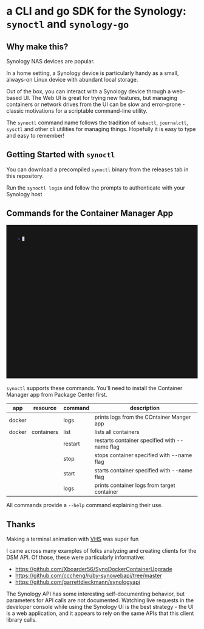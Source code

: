 # a CLI and go SDK for the Synology: `synoctl` and `synology-go`

## Why make this?

Synology NAS devices are popular.

In a home setting, a Synology device is particularly handy as a small, always-on Linux device with abundant local storage.

Out of the box, you can interact with a Synology device through a web-based UI. The Web UI is great for trying new features,
but managing containers or network drives from the UI can be slow and error-prone - classic motivations for a scriptable command-line utility.

The `synoctl` command name follows the tradition of `kubectl`, `journalctl`, `sysctl` and other cli utilities for
managing things.
Hopefully it is easy to type and easy to remember!

## Getting Started with `synoctl`

You can download a precompiled `synoctl` binary from the releases tab in this repository.

Run the `synoctl login` and follow the prompts to authenticate with your Synology host

## Commands for the Container Manager App

![animated demo](docs/demo.gif)

`synoctl` supports these commands. You'll need to install the Container Manager app from Package Center first.

| app    | resource   | command | description                                   |
|--------|------------|---------|-----------------------------------------------|
| docker |            | logs    | prints logs from the COntainer Manger app     |
| docker | containers | list    | lists all containers                          |
|        |            | restart | restarts container specified with --name flag |
|        |            | stop    | stops container specified with --name flag    |
|        |            | start   | starts container specified with --name flag   |
|        |            | logs    | prints container logs from target container   |

All commands provide a `--help` command explaining their use.


## Thanks

Making a terminal animation with [VHS](https://github.com/charmbracelet/vhs) was super fun

I came across many examples of folks analyzing and creating clients for the DSM API. Of those, these were particularly informative:
* https://github.com/Xboarder56/SynoDockerContainerUpgrade
* https://github.com/cccheng/ruby-synowebapi/tree/master
* https://github.com/garrettdieckmann/synologyapi

The Synology API has some interesting self-documenting behavior, but parameters for API calls are not documented.
Watching live requests in the developer console while using the Synology UI is the best strategy - the UI is a web application,
and it appears to rely on the same APIs that this client library calls.
